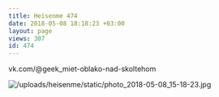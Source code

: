 ```yaml
---
title: Heisenme 474
date: 2018-05-08 18:18:23 +03:00
layout: page
views: 307
id: 474
---
```


vk.com/@geek_miet-oblako-nad-skoltehom



![/uploads/heisenme/static/photo_2018-05-08_15-18-23.jpg](/uploads/heisenme/static/photo_2018-05-08_15-18-23.jpg)
